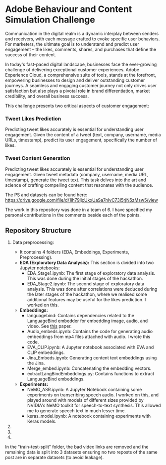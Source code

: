 # Adobe Behaviour and Content Simulation Challenge

Communication in the digital realm is a dynamic interplay between senders and receivers, with each message crafted to evoke specific user behaviors. For marketers, the ultimate goal is to understand and predict user engagement – the likes, comments, shares, and purchases that define the success of their content.

In today's fast-paced digital landscape, businesses face the ever-growing challenge of delivering exceptional customer experiences. Adobe Experience Cloud, a comprehensive suite of tools, stands at the forefront, empowering businesses to design and deliver outstanding customer journeys. A seamless and engaging customer journey not only drives user satisfaction but also plays a pivotal role in brand differentiation, market credibility, and overall business success.

This challenge presents two critical aspects of customer engagement:

### Tweet Likes Prediction
Predicting tweet likes accurately is essential for understanding user engagement. Given the content of a tweet (text, company, username, media URLs, timestamp), predict its user engagement, specifically the number of likes.

### Tweet Content Generation
Predicting tweet likes accurately is essential for understanding user engagement. Given tweet metadata (company, username, media URL, timestamp), generate the tweet text. This task delves into the art and science of crafting compelling content that resonates with the audience.

The PS and datasets can be found here: https://drive.google.com/file/d/1ih79ljcUkxUaSa7nIvC73I5rjN5zMsw5/view

The work in this repository was done in a team of 6. I have specified my personal contributions in the comments beside each of the points.

## Repository Structure
1. Data preprocessing:
     - It contains 4 folders (EDA, Embeddings, Experiments, Preprocessing).
     - **EDA (Exploratory Data Analysis):** This section is divided into two Jupyter notebooks:
          - EDA_Stage1.ipynb: The first stage of exploratory data analysis. This was done during the initial stages of the hackathon.
          - EDA_Stage2.ipynb: The second stage of exploratory data analysis. This was done after correlations were deduced during the later stages of the hackathon, where we realised some additional features may be useful for the likes prediction. I worked on this.
     - **Embeddings:**
          - languagebind: Contains dependencies related to the LanguageBind embedder for embedding image, audio, and video. See [this](https://arxiv.org/abs/2310.01852) paper.
          - Audio_embeds.ipynb: Contains the code for generating audio embeddings from mp4 files attached with audio. I wrote this code.
          - EVA_CLIP.ipynb: A Jupyter notebook associated with EVA and CLIP embeddings.
          - Jina_Embeds.ipynb: Generating content text embeddings using the Jina.
          - Merge_embed.ipynb: Concatenating the embedding vectors.
          - extractLangBindEmbeddings.py: Contains functions to extract LanguageBind embeddings.
     - **Experiments:**
          - NeMO_ASR.ipynb: A Jupyter Notebook containing some experiments on transcribing speech audio. I worked on this, and played around with models of different sizes provided by NVIDIA's NeMO toolkit for speech-to-text synthesis. This allowed me to generate speech text in much lesser time.
          - keras_model.ipynb: A notebook containing experiments with Keras models.

3.
4.
5.


In the "train-test-split" folder, the bad video links are removed and the remaining data is split into 3 datasets ensuring no two reposts of the same post are in separate datasets (to avoid leakage).
